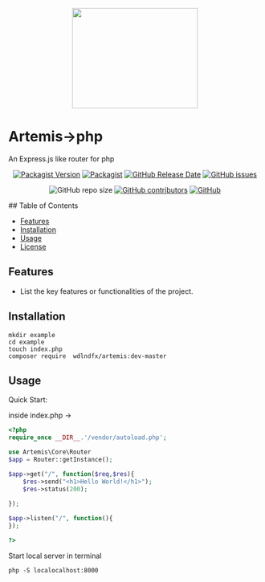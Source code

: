 <p align="center"><img src="https://i.postimg.cc/D0JpJJKg/Artemis.png" data-canonical-src="https://i.postimg.cc/D0JpJJKg/Artemis.png" width="250" height="200" align="center"/></p>

# Artemis->php
An Express.js like router for php


<div align="center">

    
[![Packagist Version](https://img.shields.io/packagist/v/wdlndfx/Artemis?cacheSeconds=3600)](https://packagist.org/packages/wdlndfx/artemis)
[![Packagist](https://img.shields.io/packagist/dt/wdlndfx/Artemis?cacheSeconds=3600)](https://packagist.org/packages/wdlndfx/artemis)
[![GitHub Release Date](https://img.shields.io/github/release-date/leonn00albert/Artemis?cacheSeconds=3600)](https://github.com/leonn00albert/Artemis/releases)
[![GitHub issues](https://img.shields.io/github/issues/leonn00albert/Artemis?cacheSeconds=3600)](https://github.com/leonn00albert/Artemis/issues)
    
![GitHub repo size](https://img.shields.io/github/repo-size/leonn00albert/Artemis)
[![GitHub contributors](https://img.shields.io/github/contributors/leonn00albert/Artemis?cacheSeconds=3600)](https://github.com/leonn00albert/Artemis/graphs/contributors)
[![GitHub](https://img.shields.io/github/license/leonn00albert/Artemis?cacheSeconds=3600)](https://github.com/leonn00albert/Artemis/blob/master/LICENSE)

</div>
## Table of Contents

- [Features](#features)
- [Installation](#installation)
- [Usage](#usage)
- [License](#license)

## Features
- List the key features or functionalities of the project.

## Installation
```shell
mkdir example
cd example
touch index.php
composer require  wdlndfx/artemis:dev-master
```

## Usage
Quick Start:


inside index.php ->

```php
<?php
require_once __DIR__.'/vendor/autoload.php';

use Artemis\Core\Router
$app = Router::getInstance();

$app->get("/", function($req,$res){
    $res->send("<h1>Hello World!</h1>");
    $res->status(200);
      
});

$app->listen("/", function(){
});

?>
```
Start local server in terminal

```shell
php -S localocalhost:8000
```
